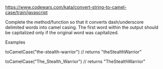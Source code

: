 https://www.codewars.com/kata/convert-string-to-camel-case/train/javascript

Complete the method/function so that it converts dash/underscore delimited words into camel casing. The first word within the output should be capitalized only if the original word was capitalized.

Examples

toCamelCase("the-stealth-warrior") // returns "theStealthWarrior"

toCamelCase("The_Stealth_Warrior") // returns "TheStealthWarrior"